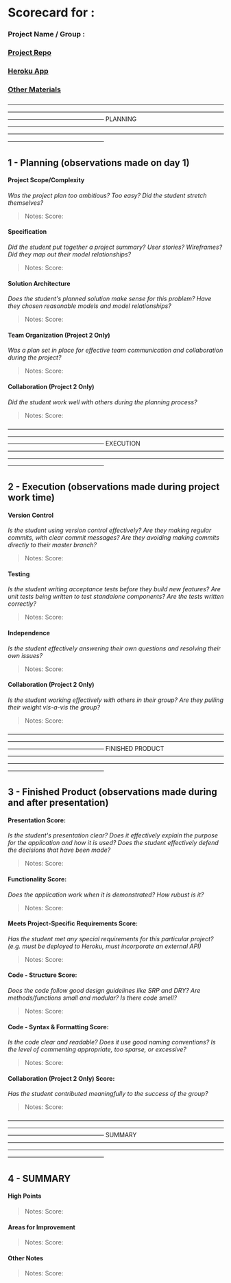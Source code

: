 # Scorecard for :
### Project Name / Group :
### [Project Repo]()
### [Heroku App]()
### [Other Materials]()

————————————————————————————————————————————————————————————————————————————————————————
                                    PLANNING
————————————————————————————————————————————————————————————————————————————————————————

## 1 - Planning (observations made on day 1)
#### Project Scope/Complexity
*Was the project plan too ambitious? Too easy? Did the student stretch themselves?*

> Notes:
> Score:

#### Specification
*Did the student put together a project summary? User stories? Wireframes? Did they map out their model relationships?*

> Notes:
> Score:

#### Solution Architecture
*Does the student's planned solution make sense for this problem? Have they chosen reasonable models and model relationships?*

> Notes:
> Score:

#### Team Organization (Project 2 Only)
*Was a plan set in place for effective team communication and collaboration during the project?*

> Notes:
> Score:

#### Collaboration (Project 2 Only)
*Did the student work well with others during the planning process?*

> Notes:
> Score:

————————————————————————————————————————————————————————————————————————————————————————
                                    EXECUTION
————————————————————————————————————————————————————————————————————————————————————————

## 2 - Execution (observations made during project work time)
#### Version Control
*Is the student using version control effectively? Are they making regular commits, with clear commit messages? Are they avoiding making commits directly to their master branch?*

> Notes:
> Score:

#### Testing
*Is the student writing acceptance tests before they build new features? Are unit tests being written to test standalone components? Are the tests written correctly?*

> Notes:
> Score:

#### Independence
*Is the student effectively answering their own questions and resolving their own issues?*

> Notes:
> Score:

#### Collaboration (Project 2 Only)
*Is the student working effectively with others in their group? Are they pulling their weight vis-a-vis the group?*

> Notes:
> Score:

————————————————————————————————————————————————————————————————————————————————————————
                                    FINISHED PRODUCT
————————————————————————————————————————————————————————————————————————————————————————

## 3 - Finished Product (observations made during and after presentation)
#### Presentation Score:
*Is the student's presentation clear? Does it effectively explain the purpose for the application and how it is used? Does the student effectively defend the decisions that have been made?*

> Notes:
> Score:

#### Functionality Score:
*Does the application work when it is demonstrated? How rubust is it?*

> Notes:
> Score:

#### Meets Project-Specific Requirements Score:
*Has the student met any special requirements for this particular project? (e.g. must be deployed to Heroku, must incorporate an external API)*

> Notes:
> Score:

#### Code - Structure Score:
*Does the code follow good design guidelines like SRP and DRY? Are methods/functions small and modular? Is there code smell?*

> Notes:
> Score:

#### Code - Syntax & Formatting Score:
*Is the code clear and readable? Does it use good naming conventions? Is the level of commenting appropriate, too sparse, or excessive?*

> Notes:
> Score:

#### Collaboration (Project 2 Only) Score:
*Has the student contributed meaningfully to the success of the group?*

> Notes:
> Score:

————————————————————————————————————————————————————————————————————————————————————————
                                    SUMMARY
————————————————————————————————————————————————————————————————————————————————————————

## 4 - SUMMARY
#### High Points

> Notes:
> Score:

#### Areas for Improvement

> Notes:
> Score:

#### Other Notes

> Notes:
> Score:

